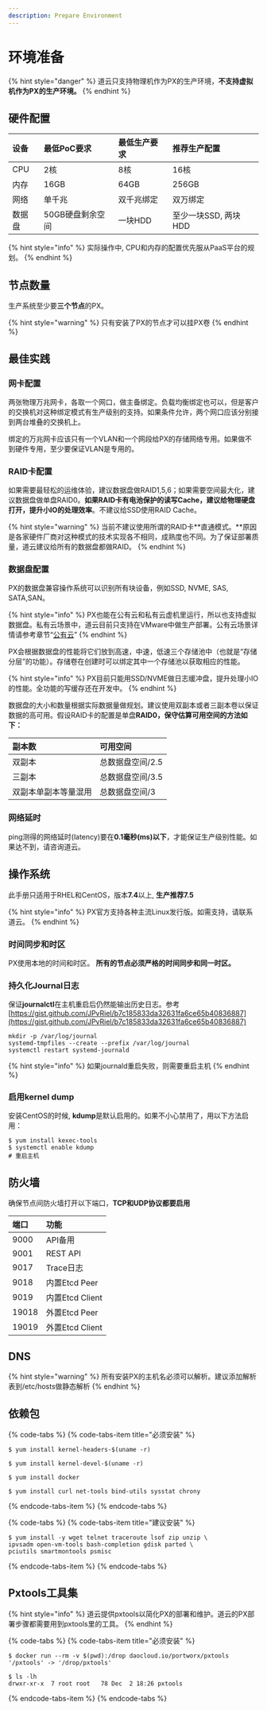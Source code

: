 ```yaml
---
description: Prepare Environment
---
```


# 环境准备

{% hint style="danger" %}
道云只支持物理机作为PX的生产环境，**不支持虚拟机作为PX的生产环境。**
{% endhint %}

## 硬件配置

| 设备 | 最低PoC要求 | 最低生产要求 | 推荐生产配置 |
| :--- | :--- | :--- | :--- |
| CPU | 2核 | 8核 | 16核 |
| 内存 | 16GB | 64GB  | 256GB |
| 网络 | 单千兆 | 双千兆绑定 | 双万绑定 |
| 数据盘 | 50GB硬盘剩余空间 | 一块HDD | 至少一块SSD, 两块HDD |

{% hint style="info" %}
实际操作中, CPU和内存的配置优先服从PaaS平台的规划。
{% endhint %}

## 节点数量 <a id="best-practice"></a>

生产系统至少要**三个节点**的PX。

{% hint style="warning" %}
只有安装了PX的节点才可以挂PX卷
{% endhint %}

## 最佳实践 <a id="best-practice"></a>

### 网卡配置 <a id="network-configuration"></a>

两张物理万兆网卡，各取一个网口，做主备绑定。负载均衡绑定也可以，但是客户的交换机对这种绑定模式有生产级别的支持。如果条件允许，两个网口应该分别接到两台堆叠的交换机上。

绑定的万兆网卡应该只有一个VLAN和一个网段给PX的存储网络专用。如果做不到硬件专用，至少要保证VLAN是专用的。 

### RAID卡配置 <a id="raid-configuration"></a>

如果需要最轻松的运维体验，建议数据盘做RAID1,5,6；如果需要空间最大化，建议数据盘做单盘RAID0。**如果RAID卡有电池保护的读写Cache，建议给物理硬盘打开，提升小IO的处理效率**。不建议给SSD使用RAID Cache。

{% hint style="warning" %}
当前不建议使用所谓的RAID卡**直通模式。**原因是各家硬件厂商对这种模式的技术实现各不相同，成熟度也不同。为了保证部署质量，道云建议给所有的数据盘都做RAID。
{% endhint %}

### 数据盘配置 <a id="device-configuration"></a>

PX的数据盘兼容操作系统可以识别所有块设备，例如SSD, NVME, SAS, SATA,SAN。

{% hint style="info" %}
PX也能在公有云和私有云虚机里运行，所以也支持虚拟数据盘。私有云场景中，道云目前只支持在VMware中做生产部署。公有云场景详情请参考章节“[公有云](../public-cloud.md)”
{% endhint %}

PX会根据数据盘的性能将它们放到高速，中速，低速三个存储池中（也就是“存储分层”的功能）。存储卷在创建时可以绑定其中一个存储池以获取相应的性能。 

{% hint style="info" %}
PX目前只能用SSD/NVME做日志缓冲盘，提升处理小IO的性能。全功能的写缓存还在开发中。
{% endhint %}

数据盘的大小和数量根据实际数据量做规划。建议使用双副本或者三副本卷以保证数据的高可用。假设RAID卡的配置是单盘**RAID0，保守估算可用空间的方法如下：**

| **副本数** | **可用空间** |
| :--- | :--- |
| 双副本 | 总数据盘空间/2.5 |
| 三副本 | 总数据盘空间/3.5 |
| 双副本单副本等量混用 | 总数据盘空间/3 |

### 网络延时

ping测得的网络延时\(latency\)要在**0.1毫秒\(ms\)以下**，才能保证生产级别性能。如果达不到，请咨询道云。 

## 操作系统 <a id="os"></a>

此手册只适用于RHEL和CentOS，版本**7.4**以上, **生产推荐7.5**

{% hint style="info" %}
PX官方支持各种主流Linux发行版。如需支持，请联系道云。
{% endhint %}

### 时间同步和时区

PX使用本地的时间和时区。 **所有的节点必须严格的时间同步和同一时区。**

### 持久化Journal日志

保证**journalctl**在主机重启后仍然能输出历史日志。参考 [https://gist.github.com/JPvRiel/b7c185833da32631fa6ce65b40836887](https://gist.github.com/JPvRiel/b7c185833da32631fa6ce65b40836887)

```text
mkdir -p /var/log/journal
systemd-tmpfiles --create --prefix /var/log/journal
systemctl restart systemd-journald
```

{% hint style="info" %}
如果journald重启失败，则需要重启主机
{% endhint %}

### 启用kernel dump

安装CentOS的时候, **kdump**是默认启用的。如果不小心禁用了，用以下方法启用：

```text
$ yum install kexec-tools
$ systemctl enable kdump
# 重启主机
```

## 防火墙

确保节点间防火墙打开以下端口，**TCP和UDP协议都要启用**

| 端口 | 功能 |
| :--- | :--- |
| 9000 | API备用 |
| 9001 | REST API |
| 9017 | Trace日志 |
| 9018 | 内置Etcd Peer |
| 9019 | 内置Etcd Client |
| 19018 | 外置Etcd Peer |
| 19019 | 外置Etcd Client |

## DNS

{% hint style="warning" %}
所有安装PX的主机名必须可以解析。建议添加解析表到/etc/hosts做静态解析
{% endhint %}

## 依赖包 <a id="dependency"></a>

{% code-tabs %}
{% code-tabs-item title="必须安装" %}
```text
$ yum install kernel-headers-$(uname -r)

$ yum install kernel-devel-$(uname -r)

$ yum install docker  

$ yum install curl net-tools bind-utils sysstat chrony
```
{% endcode-tabs-item %}
{% endcode-tabs %}

{% code-tabs %}
{% code-tabs-item title="建议安装" %}
```text
$ yum install -y wget telnet traceroute lsof zip unzip \
ipvsadm open-vm-tools bash-completion gdisk parted \
pciutils smartmontools psmisc
```
{% endcode-tabs-item %}
{% endcode-tabs %}

## Pxtools工具集 <a id="pxtools"></a>

{% hint style="info" %}
道云提供pxtools以简化PX的部署和维护。道云的PX部署步骤都需要用到pxtools里的工具。
{% endhint %}

{% code-tabs %}
{% code-tabs-item title="必须安装" %}
```text
$ docker run --rm -v $(pwd):/drop daocloud.io/portworx/pxtools
'/pxtools' -> '/drop/pxtools'
  
$ ls -lh
drwxr-xr-x  7 root root   78 Dec  2 18:26 pxtools
```
{% endcode-tabs-item %}
{% endcode-tabs %}

